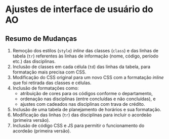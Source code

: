 # Ajustes de interface de usuário do AO

## Resumo de Mudanças

1. Remoção dos estilos (`style`) *inline* das classes (`class`) e das linhas de tabela (`tr`) referentes às linhas de informação (nome, código, período etc.) das disciplinas.
2. Inclusão de classes em cada célula (`td`) das linhas da tabela, para formatação mais precisa com CSS.
3. Modificação do CSS original para um novo CSS com a formatação  *inline* que foi retirada das classes e células.
4. Inclusão de formatações como:
    - atribuição de cores para os códigos conforme o departamento,
    - ordenação nas disciplinas (entre concluídas e não concluídas), e
    - ajustes com cadeados nas disciplinas com trava de crédito.
5. Inclusão de uma tabela de planejamento de horários e sua formatação.
6. Modificação das linhas (`tr`) das disciplinas para incluir o acordeão (primeira versão).
7. Inclusão de código CSS e JS para permitir o funcionamento do acordeão (primeira versão).
